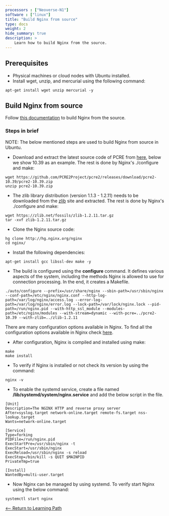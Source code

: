 ```yaml
---
processors : ["Neoverse-N1"]
software : ["linux"]
title: "Build Nginx from source"
type: docs
weight: 2
hide_summary: true
description: >
    Learn how to build Nginx from the source.
---
```


## Prerequisites

* Physical machines or cloud nodes with Ubuntu installed.
* Install wget, unzip, and mercurial using the following command:
```console
apt-get install wget unzip mercurial -y
```

## Build Nginx from source

Follow [this documentation](http://nginx.org/en/docs/configure.html) to build Nginx from the source.

### Steps in brief

NOTE: The below mentioned steps are used to build Nginx from source in Ubuntu.

* Download and extract the latest source code of PCRE from [here](http://www.pcre.org/), below we show 10.39 as an example. The rest is done by Nginx's ./configure and make:

```console
wget https://github.com/PCRE2Project/pcre2/releases/download/pcre2-10.39/pcre2-10.39.zip
unzip pcre2-10.39.zip
```

* The zlib library distribution (version 1.1.3 - 1.2.11) needs to be downloaded from the [zlib](https://zlib.net/fossils/) site and extracted. The rest is done by Nginx's ./configure and make:

```console
wget https://zlib.net/fossils/zlib-1.2.11.tar.gz
tar -xvf zlib-1.2.11.tar.gz
```

* Clone the Nginx source code:

```console
hg clone http://hg.nginx.org/nginx
cd nginx/
```

* Install the following dependencies:

```console
apt-get install gcc libssl-dev make -y
```

* The build is configured using the **configure** command. It defines various aspects of the system, including the methods Nginx is allowed to use for connection processing. In the end, it creates a Makefile.

```console
./auto/configure --prefix=/usr/share/nginx --sbin-path=/usr/sbin/nginx --conf-path=/etc/nginx/nginx.conf --http-log-path=/var/log/nginx/access.log --error-log-path=/var/log/nginx/error.log --lock-path=/var/lock/nginx.lock --pid-path=/run/nginx.pid --with-http_ssl_module --modules-path=/etc/nginx/modules --with-stream=dynamic --with-pcre=../pcre2-10.39 --with-zlib=../zlib-1.2.11
```

There are many configuration options available in Nginx. To find all the configuration options available in Nginx check [here](http://nginx.org/en/docs/configure.html).

* After configuration, Nginx is compiled and installed using make:

```console
make
make install
```

* To verify if Nginx is installed or not check its version by using the command:

```console
nginx -v
```

* To enable the systemd service, create a file named **/lib/systemd/system/nginx.service** and add the below script in the file.

```console
[Unit]
Description=The NGINX HTTP and reverse proxy server
After=syslog.target network-online.target remote-fs.target nss-lookup.target
Wants=network-online.target

[Service]
Type=forking
PIDFile=/run/nginx.pid
ExecStartPre=/usr/sbin/nginx -t
ExecStart=/usr/sbin/nginx
ExecReload=/usr/sbin/nginx -s reload
ExecStop=/bin/kill -s QUIT $MAINPID
PrivateTmp=true

[Install]
WantedBy=multi-user.target
```

* Now Nginx can be managed by using systemd. To verify start Nginx using the below command:

```console
systemctl start nginx
```

[<-- Return to Learning Path](/content/en/cloud/nginx/#sections)
